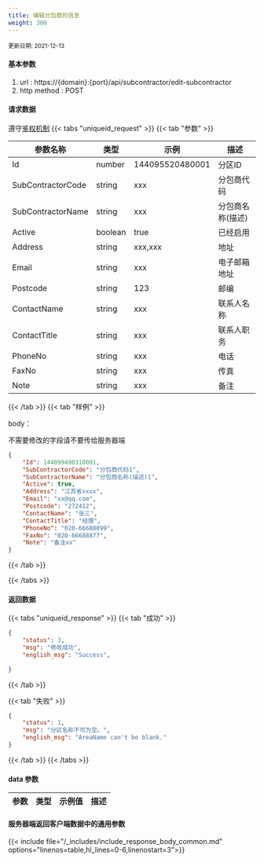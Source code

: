 ```yaml
---
title: 编辑分包商的信息
weight: 300
---
```


<small>更新日期: 2021-12-13</small>

#### 基本参数
1. url : https://{domain}:{port}/api/subcontractor/edit-subcontractor
2. http method : POST

#### 请求数据
遵守[鉴权机制](/auth/)
{{< tabs "uniqueid_request" >}}
{{< tab "参数" >}} 

|  参数名称   |  类型 |  示例 |  描述 |
|  ----  | ----  | ----  | ----  |
|  Id  | number  | 144095520480001  | 分区ID |
|  SubContractorCode  | string  | xxx  | 分包商代码 |
|  SubContractorName  | string  | xxx  | 分包商名称(描述) |
|  Active  | boolean  | true  | 已经启用 |
|  Address  | string  | xxx,xxx | 地址 |
|  Email  | string  | xxx | 电子邮箱地址 |
|  Postcode  |  string | 123 | 邮编 |
|  ContactName  |  string | xxx | 联系人名称 |
|  ContactTitle  |  string | xxx | 联系人职务 |
|  PhoneNo  |  string | xxx | 电话 |
|  FaxNo  |  string | xxx | 传真 |
|  Note  |  string | xxx | 备注 |
 
{{< /tab >}}
{{< tab "样例" >}}


body： 

不需要修改的字段请不要传给服务器端

```json
{
    "Id": 144099490310001,
    "SubContractorCode": "分包商代码1",
    "SubContractorName": "分包商名称(描述)1",
    "Active": true,
    "Address": "江苏省xxxx",
    "Email": "xx@qq.com",
    "Postcode": "272412",
    "ContactName": "张三",
    "ContactTitle": "经理",
    "PhoneNo": "020-66688899",
    "FaxNo": "020-66688877",
    "Note": "备注xx"
}
```
{{< /tab >}}

{{< /tabs >}}


#### 返回数据


{{< tabs "uniqueid_response" >}}
{{< tab "成功" >}} 
```json
{
    "status": 3,
    "msg": "修改成功",
    "english_msg": "Success",
  
}
```   
{{< /tab >}}

{{< tab "失败" >}}
```json
{
    "status": 1,
    "msg": "分区名称不可为空。",
    "english_msg": "AreaName can't be blank."
}
```
{{< /tab >}}
{{< /tabs >}}
#### data 参数

|  参数   |  类型 |  示例值 |  描述 |
|  ----  | ----  | ----  |----  |
 
#### 服务器端返回客户端数据中的通用参数

{{< include file="/_includes/include_response_body_common.md"  options="linenos=table,hl_lines=0-6,linenostart=3">}}

